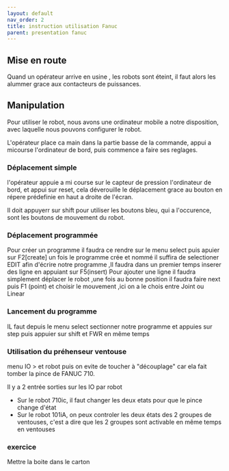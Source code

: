 ```yaml
---
layout: default
nav_order: 2
title: instruction utilisation Fanuc
parent: presentation fanuc
---
```



## Mise en route
Quand un opérateur arrive en usine , les robots sont éteint, il faut alors les alummer grace aux contacteurs de puissances.


## Manipulation
Pour utiliser le robot, nous avons une ordinateur mobile a notre disposition, avec laquelle nous pouvons configurer le robot.

L'opérateur place ca main dans la partie basse de la commande, appui a micourse l'ordinateur de bord, puis commence a faire ses reglages.

### Déplacement simple
l'opérateur appuie a mi course sur le capteur de pression l'ordinateur de bord, et appui sur reset, cela déverouille le déplacement grace au bouton en répere prédefinie en haut a droite de l'écran.

Il doit appuyerr sur shift pour utiliser les boutons bleu, qui a l'occurence, sont les boutons de mouvement du robot.

### Déplacement programmée
Pour créer un programme il faudra ce rendre sur le menu select puis apuier sur F2[create]
un fois le programme crée et nommé il suffira de selectioner EDIT afin d'écrire notre programme ,Il faudra dans un premier temps inserer des ligne en appuiant sur F5(insert)
Pour ajouter une ligne il faudra simplement déplacer le robot ,une fois au bonne position il faudra faire next puis F1 (point) et choisir le mouvement ,ici on a le chois entre Joint ou Linear 



### Lancement du programme 

IL faut depuis le menu select sectionner notre programme et appuies sur step puis appuier sur shift et FWR en même temps 


### Utilisation du préhenseur ventouse
menu IO > et robot puis on evite de toucher à "découplage" car ela fait tomber la pince de FANUC 710.

Il y a 2 entrée sorties sur les IO par robot

* Sur le robot 710ic, il faut changer les deux etats pour que le pince change d'état
* Sur le robot 101iA, on peux controler les deux états des 2 groupes de ventouses, c'est a dire que les 2 groupes sont activable en même temps en ventouses

### exercice
Mettre la boite dans le carton



